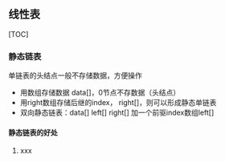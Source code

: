 ## 线性表
[TOC]
### 静态链表
单链表的头结点一般不存储数据，方便操作

- 用数组存储数据 data[]，0节点不存数据（头结点）
- 用right数组存储后继的index， right[]，则可以形成静态单链表
- 双向静态链表：data[] left[] right[] 加一个前驱index数组left[]

#### 静态链表的好处
1. xxx

